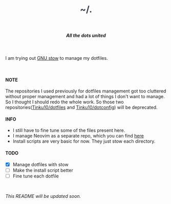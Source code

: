 <h1 align="center" style="color:#3B4252"> <strong>~/.</strong> </h1> <br>

<h5 align="center"> All the dots united </h5>

<br>

I am trying out [GNU stow](https://www.gnu.org/software/stow/) to manage my
dotfiles.

<br>

#### NOTE

The repositories I used previously for dotfiles management got too cluttered
without proper management and had a lot of things I don't want to manage. So I
thought I should redo the whole work. So those two
repositories([Tinku10/dotfiles](https://www.github.com/Tinku10/dotfiles) and
[Tinku10/dotconfig](https://www.github.com/Tinku10/dotconfig)) will be
deprecated.

#### INFO

- I still have to fine tune some of the files present here. 
- I manage Neovim as a separate repo, which you can find
  [here](https://www.github.com/Tinku10/LightNvim)
- Install scripts are very basic for now. They just stow each directory.

#### TODO

- [X] Manage dotfiles with stow
- [ ] Make the install script better
- [ ] Fine tune each dotfile

<br>

*This README will be updated soon.*
